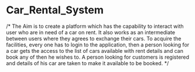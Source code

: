 # Car_Rental_System
/*
The Aim is to create a platform which has the capability to interact with user who are in need of a car on rent. It also works as an intermediate between users where they agrees to exchange their cars. To acquire the facilities, every one has to login to the application, then a person looking for a car gets the access to the list of cars available with rent details and can book any of then he wishes to.
A person looking for customers is registered and details of his car are taken to make it available to be booked.
*/
